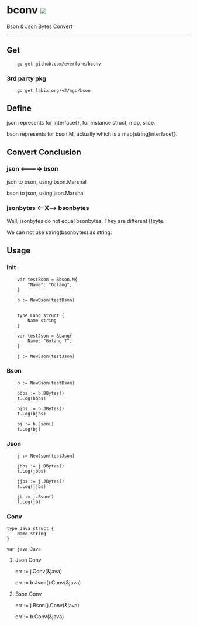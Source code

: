 # 	bconv [![](http://gocover.io/_badge/github.com/everfore/bconv)](http://gocover.io/github.com/everfore/bconv)

Bson & Json Bytes Convert

----------------------------------

##	Get

		go get github.com/everfore/bconv

###		3rd party pkg 

		go get labix.org/v2/mgo/bson

##	Define

json represents for interface{}, for instance struct, map, slice.

bson represents for bson.M, actually which is a map[string]interface{}.

## 	Convert Conclusion

###		json <----> bson

json to bson, using bson.Marshal

bson to json, using json.Marshal

###		jsonbytes <--X--> bsonbytes

Well, jsonbytes do not equal bsonbytes. They are different []byte.

We can not use string(bsonbytes) as string.

##		Usage

###		Init

		var testBson = &bson.M{
			"Name": "Golang",
		}

		b := NewBson(testBson)


		type Lang struct {
			Name string
		}

		var testJson = &Lang{
			Name: "Golang ?",
		}

		j := NewJson(testJson)


###		Bson

		b := NewBson(testBson)

		bbbs := b.BBytes()
		t.Log(bbbs)

		bjbs := b.JBytes()
		t.Log(bjbs)

		bj := b.Json()
		t.Log(bj)

###		Json

		j := NewJson(testJson)

		jbbs := j.BBytes()
		t.Log(jbbs)

		jjbs := j.JBytes()
		t.Log(jjbs)

		jb := j.Bson()
		t.Log(jb)

###		Conv
	
	type Java struct {
		Name string
	}

	var java Java

1.	Json Conv

	err := j.Conv(&java)

	err := b.Json().Conv(&java)

2.	Bson Conv

	err := j.Bson().Conv(&java)
	
	err := b.Conv(&java)
